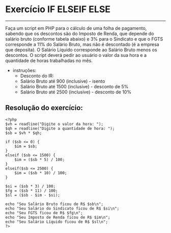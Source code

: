 # Exercício IF ELSEIF ELSE

***

Faça um script em PHP para o cálculo de uma folha de pagamento, sabendo que os descontos são do Imposto de Renda, que depende do salário bruto (conforme tabela abaixo) e 3% para o Sindicato e que o FGTS corresponde a 11% do Salário Bruto, mas não é descontado (é a empresa que deposita). O Salário Líquido corresponde ao Salário Bruto menos os descontos. O script deverá pedir ao usuário o valor da sua hora e a quantidade de horas trabalhadas no mês.

* instruções:
    * Desconto do IR:
    * Salário Bruto até 900 (inclusive) - isento
    * Salário Bruto até 1500 (inclusive) - desconto de 5%
    * Salário Bruto até 2500 (inclusive) - desconto de 10%

## Resolução do exercício:
```
<?php
$vh = readline("Digite o valor da hora: ");
$qh = readline("Digite a quantidade de hora: ");
$sb = $vh * $qh;

if ($sb <= 0) {
    $im = $sb;
}
elseif ($sb <= 1500) {
    $im = ($sb * 5) / 100;
}
elseif($sb <= 2500) {
    $im = ($sb * 10) / 100;
}

$si = ($sb * 3) / 100;
$fg = ($sb * 11) / 100;
$sl = ($sb - $im - $si);

echo "Seu Salário Bruto ficou de R$ $sb\n";
echo "Seu Salário do Sindicato ficou de R$ $si\n";
echo "Seu FGTS ficou de R$ $fg\n";
echo "Seu Imposto de Renda ficou de R$ $im\n";
echo "Seu Salário Líquido ficou de R$ $sl\n";
?>

```